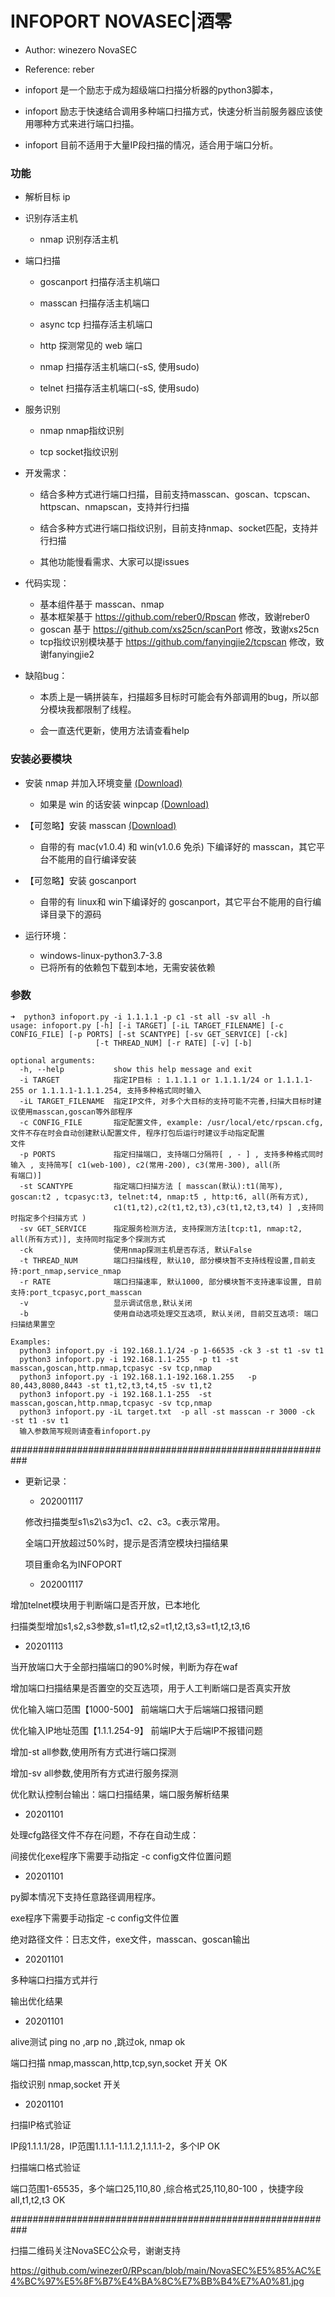 <!--
 * @Author: winezero
 * @reference: reber
 * @LastEditTime : 2020-11-08
 -->
# INFOPORT  NOVASEC|酒零

* Author: winezero NovaSEC

* Reference: reber

* infoport 是一个励志于成为超级端口扫描分析器的python3脚本，

* infoport 励志于快速结合调用多种端口扫描方式，快速分析当前服务器应该使用哪种方式来进行端口扫描。 

* infoport 目前不适用于大量IP段扫描的情况，适合用于端口分析。 

### 功能

* 解析目标 ip

* 识别存活主机

  * nmap 识别存活主机
  
* 端口扫描

  * goscanport 扫描存活主机端口
  
  * masscan 扫描存活主机端口
  
  * async tcp 扫描存活主机端口

  * http 探测常见的 web 端口

  * nmap 扫描存活主机端口(-sS, 使用sudo)
  
  * telnet 扫描存活主机端口(-sS, 使用sudo)

* 服务识别

  * nmap nmap指纹识别
  
  * tcp socket指纹识别


* 开发需求：

  * 结合多种方式进行端口扫描，目前支持masscan、goscan、tcpscan、httpscan、nmapscan，支持并行扫描
  
  * 结合多种方式进行端口指纹识别，目前支持nmap、socket匹配，支持并行扫描
  
  * 其他功能慢看需求、大家可以提issues

* 代码实现：
  * 基本组件基于 masscan、nmap
  * 基本框架基于 https://github.com/reber0/Rpscan 修改，致谢reber0
  * goscan 基于 https://github.com/xs25cn/scanPort 修改，致谢xs25cn
  * tcp指纹识别模块基于 https://github.com/fanyingjie2/tcpscan 修改，致谢fanyingjie2

* 缺陷bug：

  * 本质上是一辆拼装车，扫描超多目标时可能会有外部调用的bug，所以部分模块我都限制了线程。

  * 会一直迭代更新，使用方法请查看help

### 安装必要模块

* 安装 nmap 并加入环境变量 [(Download)](https://nmap.org/dist/?C=M&O=D)
    * 如果是 win 的话安装 winpcap [(Download)](https://www.winpcap.org/install/default.htm)

* 【可忽略】安装 masscan [(Download)](https://github.com/robertdavidgraham/masscan)
    * 自带的有 mac(v1.0.4) 和 win(v1.0.6 免杀) 下编译好的 masscan，其它平台不能用的自行编译安装

* 【可忽略】安装 goscanport 
    * 自带的有 linux和 win下编译好的 goscanport，其它平台不能用的自行编译目录下的源码
 
* 运行环境：
  * windows-linux-python3.7-3.8
  * 已将所有的依赖包下载到本地，无需安装依赖
  
### 参数
```
➜  python3 infoport.py -i 1.1.1.1 -p c1 -st all -sv all -h
usage: infoport.py [-h] [-i TARGET] [-iL TARGET_FILENAME] [-c CONFIG_FILE] [-p PORTS] [-st SCANTYPE] [-sv GET_SERVICE] [-ck]
                   [-t THREAD_NUM] [-r RATE] [-v] [-b]

optional arguments:
  -h, --help           show this help message and exit
  -i TARGET            指定IP目标 : 1.1.1.1 or 1.1.1.1/24 or 1.1.1.1-255 or 1.1.1.1-1.1.1.254, 支持多种格式同时输入
  -iL TARGET_FILENAME  指定IP文件, 对多个大目标的支持可能不完善,扫描大目标时建议使用masscan,goscan等外部程序
  -c CONFIG_FILE       指定配置文件, example: /usr/local/etc/rpscan.cfg,文件不存在时会自动创建默认配置文件, 程序打包后运行时建议手动指定配置
文件
  -p PORTS             指定扫描端口, 支持端口分隔符[ , - ] , 支持多种格式同时输入 , 支持简写[ c1(web-100), c2(常用-200), c3(常用-300), all(所
有端口)]
  -st SCANTYPE         指定端口扫描方法 [ masscan(默认):t1(简写), goscan:t2 , tcpasyc:t3, telnet:t4, nmap:t5 , http:t6, all(所有方式),
                       c1(t1,t2),c2(t1,t2,t3),c3(t1,t2,t3,t4) ] ,支持同时指定多个扫描方式 )
  -sv GET_SERVICE      指定服务检测方法, 支持探测方法[tcp:t1, nmap:t2, all(所有方式)], 支持同时指定多个探测方式
  -ck                  使用nmap探测主机是否存活, 默认False
  -t THREAD_NUM        端口扫描线程, 默认10, 部分模块暂不支持线程设置,目前支持:port_nmap,service_nmap
  -r RATE              端口扫描速率, 默认1000, 部分模块暂不支持速率设置, 目前支持:port_tcpasyc,port_masscan
  -v                   显示调试信息,默认关闭
  -b                   使用自动选项处理交互选项, 默认关闭, 目前交互选项: 端口扫描结果置空

Examples:
  python3 infoport.py -i 192.168.1.1/24 -p 1-66535 -ck 3 -st t1 -sv t1
  python3 infoport.py -i 192.168.1.1-255  -p t1 -st masscan,goscan,http.nmap,tcpasyc -sv tcp,nmap
  python3 infoport.py -i 192.168.1.1-192.168.1.255   -p 80,443,8080,8443 -st t1,t2,t3,t4,t5 -sv t1,t2
  python3 infoport.py -i 192.168.1.1-255  -st masscan,goscan,http.nmap,tcpasyc -sv tcp,nmap
  python3 infoport.py -iL target.txt  -p all -st masscan -r 3000 -ck  -st t1 -sv t1
  输入参数简写规则请查看infoport.py
```

###########################################################

* 更新记录：


  * 202001117
  
  修改扫描类型s1\s2\s3为c1、c2、c3。c表示常用。
  
  全端口开放超过50%时，提示是否清空模块扫描结果
  
  项目重命名为INFOPORT

  * 202001117
  
增加telnet模块用于判断端口是否开放，已本地化

扫描类型增加s1,s2,s3参数,s1=t1,t2,s2=t1,t2,t3,s3=t1,t2,t3,t6


  * 20201113 

当开放端口大于全部扫描端口的90%时候，判断为存在waf

增加端口扫描结果是否置空的交互选项，用于人工判断端口是否真实开放

优化输入端口范围【1000-500】 前端端口大于后端端口报错问题

优化输入IP地址范围【1.1.1.254-9】 前端IP大于后端IP不报错问题

增加-st all参数,使用所有方式进行端口探测

增加-sv all参数,使用所有方式进行服务探测

优化默认控制台输出：端口扫描结果，端口服务解析结果


  * 20201101

处理cfg路径文件不存在问题，不存在自动生成：

间接优化exe程序下需要手动指定 -c config文件位置问题

  * 20201101

py脚本情况下支持任意路径调用程序。

exe程序下需要手动指定 -c config文件位置

绝对路径文件：日志文件，exe文件，masscan、goscan输出

  * 20201101

多种端口扫描方式并行

输出优化结果

  * 20201101

alive测试 ping no ,arp no ,跳过ok,  nmap ok 

端口扫描 nmap,masscan,http,tcp,syn,socket  开关  OK

指纹识别 nmap,socket 开关


  * 20201101

扫描IP格式验证

IP段1.1.1.1/28，IP范围1.1.1.1-1.1.1.2,1.1.1.1-2，多个IP  OK

扫描端口格式验证 

端口范围1-65535，多个端口25,110,80 ,综合格式25,110,80-100 ，快捷字段 all,t1,t2,t3 OK 

###########################################################

扫描二维码关注NovaSEC公众号，谢谢支持

https://github.com/winezer0/RPscan/blob/main/NovaSEC%E5%85%AC%E4%BC%97%E5%8F%B7%E4%BA%8C%E7%BB%B4%E7%A0%81.jpg

